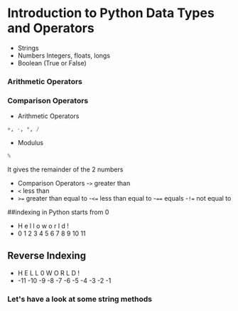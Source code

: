 # Introduction to Python Data Types and Operators

- Strings
- Numbers Integers, floats, longs
- Boolean (True or False)
### Arithmetic Operators
### Comparison Operators

- Arithmetic Operators

```python
+, -, *, /
```

- Modulus
```python
%
```
It gives the remainder of the 2 numbers

- Comparison Operators 
-`>` greater than
 - `<` less than
 - `>=` greater than equal to 
   -`<=` less than equal to 
   -`==` equals
   -`!=` not equal to
   
##indexing in Python starts from 0
-  H e l l o   w o r l d !
-  0 1 2 3 4 5 6 7 8 9 10 11


## Reverse Indexing
-  H   E   L  L  0  W  O  R L   D  !
- -11 -10 -9 -8 -7 -6 -5 -4 -3 -2 -1

### Let's have a look at some string methods
```python


```





